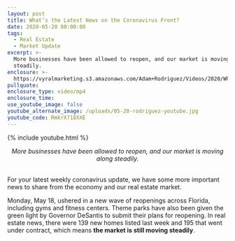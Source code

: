 ```yaml
---
layout: post
title: What’s the Latest News on the Coronavirus Front?
date: 2020-05-20 00:00:00
tags:
  - Real Estate
  - Market Update
excerpt: >-
  More businesses have been allowed to reopen, and our market is moving along
  steadily.
enclosure: >-
  https://vyralmarketing.s3.amazonaws.com/Adam+Rodriguez/Videos/2020/Whats+the+Latest+News+on+the+Coronavirus+Front_.mp4
pullquote:
enclosure_type: video/mp4
enclosure_time:
use_youtube_image: false
youtube_alternate_image: /uploads/05-20-rodriguez-youtube.jpg
youtube_code: RmkrX718XXE
---
```


{% include youtube.html %}

<center><em>More businesses have been allowed to reopen, and our market is moving along steadily.</em></center>

<br>For your latest weekly coronavirus update, we have some more important news to share from the economy and our real estate market.

Monday, May 18, ushered in a new wave of reopenings across Florida, including gyms and fitness centers. Theme parks have also been given the green light by Governor DeSantis to submit their plans for reopening. In real estate news, there were 139 new homes listed last week and 195 that went under contract, which means **the market is still moving steadily**.